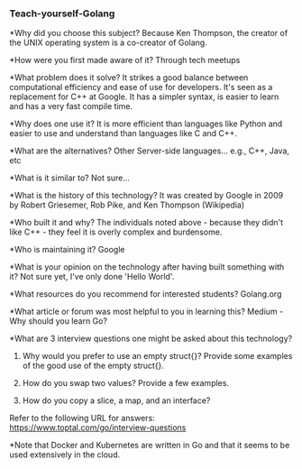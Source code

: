 ### Teach-yourself-Golang

*Why did you choose this subject? Because Ken Thompson, the creator of the UNIX operating system is a co-creator of Golang.

*How were you first made aware of it? Through tech meetups

*What problem does it solve? It strikes a good balance between computational efficiency and ease of use for developers. It's seen as a replacement for C++ at Google. It has a simpler syntax, is easier to learn and has a very fast compile time.

*Why does one use it? It is more efficient than languages like Python and easier to use and understand than languages like C and C++.

*What are the alternatives? Other Server-side languages... e.g., C++, Java, etc

*What is it similar to? Not sure...

*What is the history of this technology? It was created by Google in 2009 by Robert Griesemer, Rob Pike, and Ken Thompson (Wikipedia)

*Who built it and why? The individuals noted above - because they didn't like C++ - they feel it is overly complex and burdensome.

*Who is maintaining it? Google

*What is your opinion on the technology after having built something with it? Not sure yet, I've only done 'Hello World'.

*What resources do you recommend for interested students? Golang.org

*What article or forum was most helpful to you in learning this? Medium - Why should you learn Go?


*What are 3 interview questions one might be asked about this technology?

1) Why would you prefer to use an empty struct{}? Provide some examples of the good use of the empty struct{}.

2) How do you swap two values? Provide a few examples.

3) How do you copy a slice, a map, and an interface?

Refer to the following URL for answers: https://www.toptal.com/go/interview-questions

*Note that Docker and Kubernetes are written in Go and that it seems to be used extensively in the cloud.
